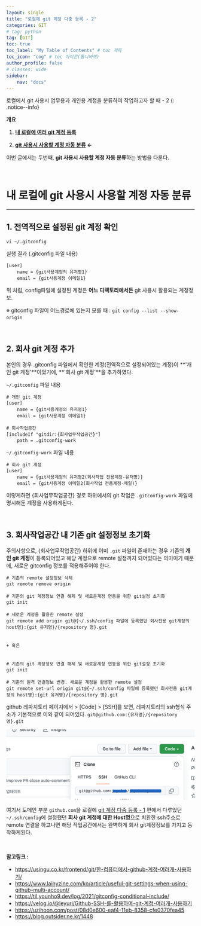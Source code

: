 ```yaml
---
layout: single
title: "로컬에 git 계정 다중 등록 - 2"
categories: GIT
# tag: python
tag: [GIT]
toc: true
toc_label: "My Table of Contents" # toc 제목
toc_icon: "cog" # toc 아이콘(톱니바퀴)
author_profile: false
# classes: wide
sidebar:
    nav: "docs"
---
```


로컬에서 git 사용시 업무용과 개인용 계정을 분류하여 작업하고자 할 때 - 2
{: .notice--info}

**개요**

1. **[내 로컬에 여러 git 계정 등록](http://localhost:4000/git/git-multiple-account/)**

2. **<u>git 사용시 사용할 계정 자동 분류</u> ←**

이번 글에서는 두번째, **git 사용시 사용할 계정 자동 분류**하는 방법을 다룬다.

<br>

# 내 로컬에 git 사용시 사용할 계정 자동 분류

---



## 1. 전역적으로 설정된 git 계정 확인

```shell
vi ~/.gitconfig
```
실행 결과 (.gitconfig 파일 내용)
```
[user]
	name = {git사용계정의 유저명1}
	email = {git사용계정 이메일1}
```

위 처럼, config파일에 설정된 계정은 **어느 디렉토리에서든** git 사용시 활용되는 계정정보. 

※ gitconfig 파일이 어느경로에 있는지 모를 때 : `git config --list --show-origin`

<br>

## 2. 회사 git 계정 추가

본인의 경우 .gitconfig 파일에서 확인한 계정(전역적으로 설정되어있는 계정)이 **'개인 git 계정'**이었기에, **'회사 git 계정'**을 추가하였다.

`~/.gitconfig` 파일 내용 

```
# 개인 git 계정
[user]
	name = {git사용계정의 유저명1}
	email = {git사용계정 이메일1}

# 회사작업공간
[includeIf "gitdir:{회사업무작업공간}"]
	path = .gitconfig-work
```

`~/.gitconfig-work` 파일 내용

```
# 회사 git 계정
[user]
	name = {git사용계정의 유저명2(회사작업 전용계정-유저명)}
	email = {git사용계정 이메일2(회사작업 전용계정-메일)}
```

이렇게하면 {회사업무작업공간} 경로 하위에서의 git 작업은 `.gitconfig-work` 파일에 명시해둔 계정을 사용하게된다.

<br>

## 3. 회사작업공간 내 기존 git 설정정보 초기화

주의사항으로, {회사업무작업공간} 하위에 이미  `.git` 파일이 존재하는 경우 기존의 **개인 git 계정**이 등록되어있고 해당 계정으로 remote 설정까지 되어있다는 의미이기 때문에, 새로운 gitconfig 정보를 적용해주어야 한다.  

```shell
# 기존의 remote 설정정보 삭제
git remote remove origin

# 기존의 git 계정정보 연결 해제 및 새로운계정 연동을 위한 git설정 초기화
git init

# 새로운 계정을 활용한 remote 설정
git remote add origin git@{~/.ssh/config 파일에 등록했던 회사전용 git계정의 host명}:{git 유저명}/{repository 명}.git


+ 혹은


# 기존의 git 계정정보 연결 해제 및 새로운계정 연동을 위한 git설정 초기화
git init

# 기존의 원격 연결정보 변경. 새로운 계정을 활용한 remote 설정
git remote set-url origin git@{~/.ssh/config 파일에 등록했던 회사전용 git계정의 host명}:{git 유저명}/{repository 명}.git

```

github 레파지토리 페이지에서 > [Code] > [SSH]를 보면, 레파지토리의 ssh형식 주소가 기본적으로 이와 같이 되어있다. `git@github.com:{유저명}/{repository 명}.git`  

![image-20220821155118573](../../images/2022-08-21-git-multiple-account-2/image-20220821155118573.png)

여기서 도메인 부분 `github.com`을 로컬에 [git 계정 다중 등록 - 1](https://jay-lab.github.io/git/git-multiple-account/) 편에서 다루었던  `~/.ssh/config`에 설정했던 **회사 git 계정에 대한 Host명**으로 치환한 ssh주소로 remote 연결을 하고나면 해당 작업공간에서는 완벽하게 회사 git계정정보를 가지고 동작하게된다.

<br>

**참고링크 :**

- <https://usingu.co.kr/frontend/git/한-컴퓨터에서-github-계정-여러개-사용하기/>
- <https://www.lainyzine.com/ko/article/useful-git-settings-when-using-github-multi-account/>
- <https://til.younho9.dev/log/2021/gitconfig-conditional-include/>
- <https://velog.io/@leyuri/Github-SSH-를-활용하여-git-계정-여러개-사용하기>
- <https://uzihoon.com/post/08d0e600-eaf4-11eb-8358-cfe0370fea45>
- <https://blog.outsider.ne.kr/1448>









